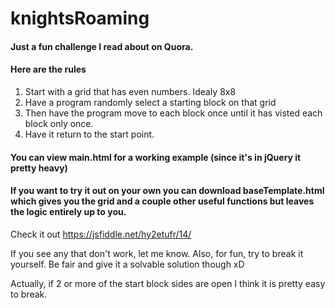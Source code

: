 # knightsRoaming


#### Just a fun challenge I read about on Quora.
#### Here are the rules
1. Start with a grid that has even numbers. Idealy 8x8
2. Have a program randomly select a starting block on that grid
3. Then have the program move to each block once until it has visted each block only once.
4. Have it return to the start point.

#### You can view main.html for a working example (since it's in jQuery it pretty heavy)
#### If you want to try it out on your own you can download baseTemplate.html which gives you the grid and a couple other useful functions but leaves the logic entirely up to you.

Check it out
https://jsfiddle.net/hy2etufr/14/

If you see any that don't work, let me know.
Also, for fun, try to break it yourself. Be fair and give it a solvable solution though xD

Actually, if 2 or more of the start block sides are open I think it is pretty easy to break.
